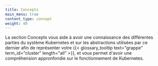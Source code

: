```yaml
---
title: Concepts
main_menu: true
content_type: concept
weight: 40
---
```


<!-- overview -->

La section Concepts vous aide à avoir une connaissance des différentes parties du système Kubernetes et sur les abstractions utilisées par ce dernier afin de représenter votre {{< glossary_tooltip text="grappe" term_id="cluster" length="all" >}}, et vous permet d'avoir une compréhension appronfondie sur le fonctionnement de Kubernetes.



<!-- body -->
